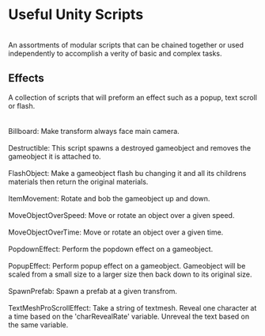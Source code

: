 <h1>Useful Unity Scripts</h1>
</br>
An assortments of modular scripts that can be chained together or used independently to accomplish a verity of basic and complex tasks. 

<h2>Effects</h2>
A collection of scripts that will preform an effect such as a popup, text scroll or flash.
</br></br></br>
Billboard: Make transform always face main camera.
</br></br>
Destructible:  This script spawns a destroyed gameobject and removes the gameobject it is attached to.
</br></br>
FlashObject: Make a gameobject flash bu changing it and all its childrens materials then return the original materials.
</br></br>
ItemMovement: Rotate and bob the gameobject up and down.
</br></br>
MoveObjectOverSpeed: Move or rotate an object over a given speed.
</br></br>
MoveObjectOverTime: Move or rotate an object over a given time.
</br></br>
PopdownEffect: Perform the popdown effect on a gameobject.
</br></br>
PopupEffect: Perform popup effect on a gameobject. Gameobject will be scaled from a small size to a larger size then back down to its original size.
</br></br>
SpawnPrefab: Spawn a prefab at a given transfrom.
</br></br>
TextMeshProScrollEffect: Take a string of textmesh. Reveal one character at a time based on the 'charRevealRate' variable. Unreveal the text based on the same variable.
</br></br>

